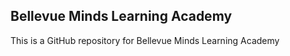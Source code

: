 ## Bellevue Minds Learning Academy

This is a GitHub repository for Bellevue Minds Learning Academy
